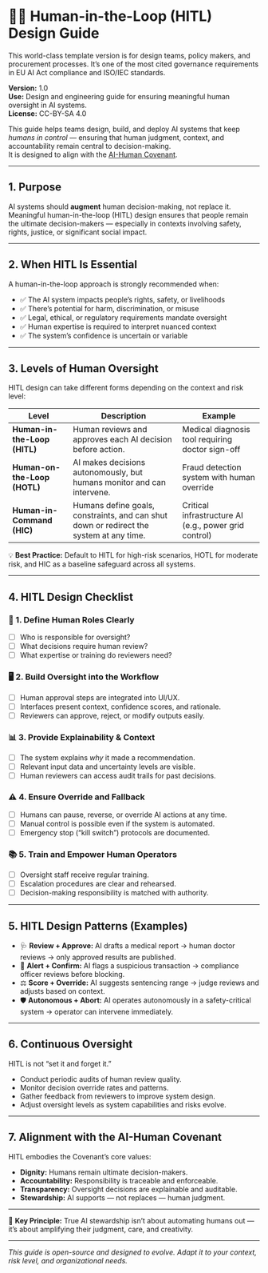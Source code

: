 # 🧑‍💻 Human-in-the-Loop (HITL) Design Guide

This world-class template version is for design teams, policy makers, and procurement processes. It’s one of the most cited governance requirements in EU AI Act compliance and ISO/IEC standards.

**Version:** 1.0  
**Use:** Design and engineering guide for ensuring meaningful human oversight in AI systems.  
**License:** CC-BY-SA 4.0  

This guide helps teams design, build, and deploy AI systems that keep *humans in control* — ensuring that human judgment, context, and accountability remain central to decision-making.  
It is designed to align with the [AI-Human Covenant](https://github.com/AICovenantForGood/AI-Human-Covenant).

---

## 1. Purpose

AI systems should **augment** human decision-making, not replace it.  
Meaningful human-in-the-loop (HITL) design ensures that people remain the ultimate decision-makers — especially in contexts involving safety, rights, justice, or significant social impact.

---

## 2. When HITL Is Essential

A human-in-the-loop approach is strongly recommended when:

- ✅ The AI system impacts people’s rights, safety, or livelihoods  
- ✅ There’s potential for harm, discrimination, or misuse  
- ✅ Legal, ethical, or regulatory requirements mandate oversight  
- ✅ Human expertise is required to interpret nuanced context  
- ✅ The system’s confidence is uncertain or variable

---

## 3. Levels of Human Oversight

HITL design can take different forms depending on the context and risk level:

| Level | Description | Example |
|------|-------------|---------|
| **Human-in-the-Loop (HITL)** | Human reviews and approves each AI decision before action. | Medical diagnosis tool requiring doctor sign-off |
| **Human-on-the-Loop (HOTL)** | AI makes decisions autonomously, but humans monitor and can intervene. | Fraud detection system with human override |
| **Human-in-Command (HIC)** | Humans define goals, constraints, and can shut down or redirect the system at any time. | Critical infrastructure AI (e.g., power grid control) |

💡 **Best Practice:** Default to HITL for high-risk scenarios, HOTL for moderate risk, and HIC as a baseline safeguard across all systems.

---

## 4. HITL Design Checklist

### 🧠 1. Define Human Roles Clearly
- [ ] Who is responsible for oversight?  
- [ ] What decisions require human review?  
- [ ] What expertise or training do reviewers need?

### 🖥️ 2. Build Oversight into the Workflow
- [ ] Human approval steps are integrated into UI/UX.  
- [ ] Interfaces present context, confidence scores, and rationale.  
- [ ] Reviewers can approve, reject, or modify outputs easily.

### 📊 3. Provide Explainability & Context
- [ ] The system explains *why* it made a recommendation.  
- [ ] Relevant input data and uncertainty levels are visible.  
- [ ] Human reviewers can access audit trails for past decisions.

### ⚠️ 4. Ensure Override and Fallback
- [ ] Humans can pause, reverse, or override AI actions at any time.  
- [ ] Manual control is possible even if the system is automated.  
- [ ] Emergency stop (“kill switch”) protocols are documented.

### 📚 5. Train and Empower Human Operators
- [ ] Oversight staff receive regular training.  
- [ ] Escalation procedures are clear and rehearsed.  
- [ ] Decision-making responsibility is matched with authority.

---

## 5. HITL Design Patterns (Examples)

- 🩺 **Review + Approve:** AI drafts a medical report → human doctor reviews → only approved results are published.  
- 🏦 **Alert + Confirm:** AI flags a suspicious transaction → compliance officer reviews before blocking.  
- ⚖️ **Score + Override:** AI suggests sentencing range → judge reviews and adjusts based on context.  
- 🛡️ **Autonomous + Abort:** AI operates autonomously in a safety-critical system → operator can intervene immediately.

---

## 6. Continuous Oversight

HITL is not “set it and forget it.”  
- Conduct periodic audits of human review quality.  
- Monitor decision override rates and patterns.  
- Gather feedback from reviewers to improve system design.  
- Adjust oversight levels as system capabilities and risks evolve.

---

## 7. Alignment with the AI-Human Covenant

HITL embodies the Covenant’s core values:
- **Dignity:** Humans remain ultimate decision-makers.  
- **Accountability:** Responsibility is traceable and enforceable.  
- **Transparency:** Oversight decisions are explainable and auditable.  
- **Stewardship:** AI supports — not replaces — human judgment.

---

🪩 **Key Principle:** True AI stewardship isn’t about automating humans out — it’s about amplifying their judgment, care, and creativity.

---

*This guide is open-source and designed to evolve. Adapt it to your context, risk level, and organizational needs.*
